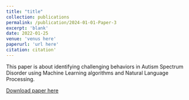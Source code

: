 ```yaml
---
title: "title"
collection: publications
permalink: /publication/2024-01-01-Paper-3
excerpt: 'blank'
date: 2022-01-25
venue: 'venus here'
paperurl: 'url here'
citation: citation'
---
```

This paper is about identifying challenging behaviors in Autism Spectrum Disorder using Machine Learning algorithms and Natural Language Processing.

[Download paper here](http://gabbypinto.github.io/files/ChallengingBehaviorsClassification.pdf)

<!-- <a href="username.github.io/folder/document.pdf" target="_blank">PDF.</a> -->
<!-- Recommended citation: A. Atchison, G. Pinto, A. Woodward, E. Stevens, D. Dixon and E. Linstead, "Classifying Challenging Behaviors in Autism Spectrum Disorder with Word Embeddings," 2021 20th IEEE International Conference on Machine Learning and Applications (ICMLA), 2021, pp. 1325-1332, doi: 10.1109/ICMLA52953.2021.00215. -->
